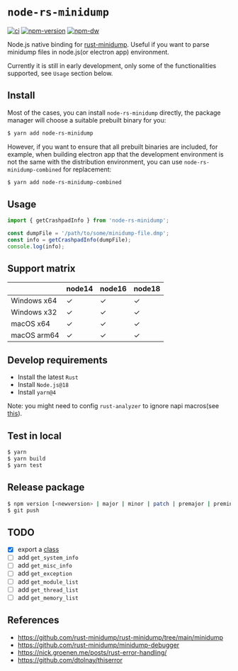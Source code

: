 # `node-rs-minidump`

[![ci](https://github.com/aprilandjan/node-rs-minidump/actions/workflows/CI.yml/badge.svg)](https://github.com/aprilandjan/node-rs-minidump/actions/workflows/CI.yml)
[![npm-version](https://img.shields.io/npm/v/node-rs-minidump
)](https://www.npmjs.com/package/node-rs-minidump)
[![npm-dw](https://img.shields.io/npm/dw/node-rs-minidump)](https://www.npmjs.com/package/node-rs-minidump)

Node.js native binding for [rust-minidump](https://github.com/rust-minidump/rust-minidump). Useful if you want to parse minidump files in node.js(or electron app) environment.

Currently it is still in early development, only some of the functionalities supported, see `Usage` section below.

## Install

Most of the cases, you can install `node-rs-minidump` directly, the package manager will choose a suitable prebuilt binary for you:

```bash
$ yarn add node-rs-minidump
```

However, if you want to ensure that all prebuilt binaries are included, for example, when building electron app that the development environment is not the same with the distribution environment, you can use `node-rs-minidump-combined` for replacement:

```bash
$ yarn add node-rs-minidump-combined
```

## Usage

```ts
import { getCrashpadInfo } from 'node-rs-minidump';

const dumpFile = '/path/to/some/minidump-file.dmp';
const info = getCrashpadInfo(dumpFile);
console.log(info);
```

## Support matrix

|             | node14 | node16 | node18 |
| ----------- | ------ | ------ | ------ |
| Windows x64 | ✓      | ✓      | ✓      |
| Windows x32 | ✓      | ✓      | ✓      |
| macOS x64   | ✓      | ✓      | ✓      |
| macOS arm64 | ✓      | ✓      | ✓      |

## Develop requirements

- Install the latest `Rust`
- Install `Node.js@18`
- Install `yarn@4`

Note: you might need to config `rust-analyzer` to ignore napi macros(see [this](https://github.com/napi-rs/napi-rs/issues/944#issuecomment-1013002760)).

## Test in local

```bash
$ yarn
$ yarn build
$ yarn test
```

## Release package

```bash
$ npm version [<newversion> | major | minor | patch | premajor | preminor | prepatch | prerelease [--preid=<prerelease-id>] | from-git]
$ git push
```

## TODO

- [x] export a [class](https://napi.rs/docs/concepts/class)
- [ ] add `get_system_info`
- [ ] add `get_misc_info`
- [ ] add `get_exception`
- [ ] add `get_module_list`
- [ ] add `get_thread_list`
- [ ] add `get_memory_list`

## References

- <https://github.com/rust-minidump/rust-minidump/tree/main/minidump>
- <https://github.com/rust-minidump/minidump-debugger>
- <https://nick.groenen.me/posts/rust-error-handling/>
- <https://github.com/dtolnay/thiserror>
